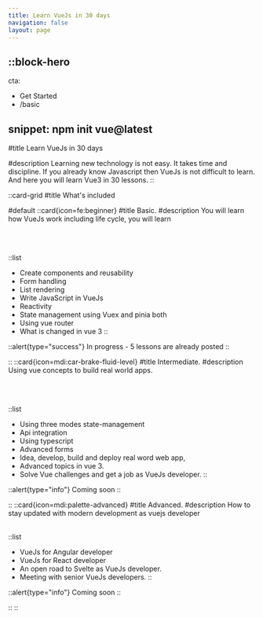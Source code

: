 ```yaml
---
title: Learn VueJs in 30 days
navigation: false
layout: page
---
```


::block-hero
---
cta:
  - Get Started
  - /basic

snippet: npm init vue@latest
---

#title
Learn VueJs in 30 days

#description
Learning new technology is not easy. It takes time and discipline. If you already know Javascript then VueJs is not difficult to learn. And here you will learn Vue3 in 30 lessons. 
::

::card-grid
#title
What's included

#default
  ::card{icon=fe:beginner}
  #title
  Basic.
  #description
  You will learn how VueJs work including life cycle, you will learn

  <br></br>

  ::list
  - Create components and reusability
  - Form handling
  - List rendering
  - Write JavaScript in VueJs
  - Reactivity
  - State management using Vuex and pinia both
  - Using vue router
  - What is changed in vue 3
  ::

  ::alert{type="success"}
  In progress - 5 lessons are already posted
  ::

  ::
  ::card{icon=mdi:car-brake-fluid-level}
  #title
  Intermediate.
  #description
  Using vue concepts to build real world apps. 

  <br></br>

  ::list
  - Using three modes state-management
  - Api integration
  - Using typescript
  - Advanced forms
  - Idea, develop, build and deploy real word web app,  
  - Advanced topics in vue 3.
  - Solve Vue challenges and get a job as VueJs developer.
  ::

  ::alert{type="info"}
  Coming soon
  ::

  ::
  ::card{icon=mdi:palette-advanced}
  #title
  Advanced.
  #description
  How to stay updated with modern development as vuejs developer
  <br></br>

  ::list
  - VueJs for Angular developer
  - VueJs for React developer
  - An open road to Svelte as VueJs developer.
  - Meeting with senior VueJs developers.
  ::

  ::alert{type="info"}
  Coming soon
  ::

  ::
::

